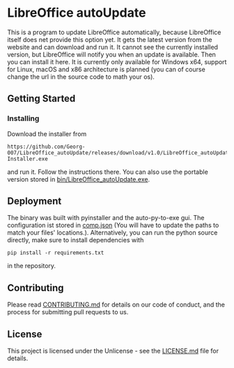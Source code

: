 # LibreOffice autoUpdate

This is a program to update LibreOffice automatically, because LibreOffice itself does net provide this option yet.
It gets the latest version from the website and can download and run it.
It cannot see the currently installed version, but LibreOffice will notify you when an update is available. Then you can install it here.
It is currently only available for Windows x64, support for Linux, macOS and x86 architecture is planned (you can of course change the url in the source code to math your os).

## Getting Started

### Installing

Download the installer from
```
https://github.com/Georg-007/LibreOffice_autoUpdate/releases/download/v1.0/LibreOffice_autoUpdate-Installer.exe
```
and run it. Follow the instructions there.
You can also use the portable version stored in [bin/LibreOffice_autoUpdate.exe](LibreOffice_autoUpdate.exe).

## Deployment

The binary was built with pyinstaller and the auto-py-to-exe gui. The configuration ist stored in [comp.json](comp.json) (You will have to update the paths to match your files' locations.).
Alternatively, you can run the python source directly, make sure to install dependencies with
```
pip install -r requirements.txt
```
in the repository.

## Contributing

Please read [CONTRIBUTING.md](CONTRIBUTING.md) for details on our code of conduct, and the process for submitting pull requests to us.

## License

This project is licensed under the Unlicense - see the [LICENSE.md](LICENSE.md) file for details.
